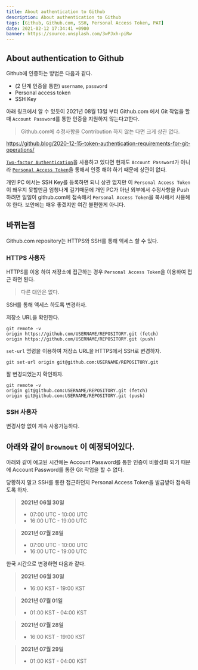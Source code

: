 ```yaml
---
title: About authentication to Github
description: About authentication to Github
tags: [Github, Github.com, SSH, Personal Access Token, PAT]
date: 2021-02-12 17:34:41 +0900
banner: https://source.unsplash.com/3wPJxh-piRw
---
```



## About authentication to Github

Github에 인증하는 방법은 다음과 같다. 

* (2 단계 인증을 통한) `username`, `password`
* Personal access token
* SSH Key


아래 링크에서 알 수 있듯이 2021년 08월 13일 부터 Github.com 에서 Git 작업을 할때 `Account Password`를 통한 인증을 지원하지 않는다고한다.

> Github.com에 수정사항을 Contribution 하지 않는 다면 크게 상관 없다. 

https://github.blog/2020-12-15-token-authentication-requirements-for-git-operations/


[`Two-factor Authentication`](https://help.github.com/en/github/authenticating-to-github/securing-your-account-with-two-factor-authentication-2fa)을 사용하고 있다면 현재도 `Account Password`가 아니라 [`Personal Access Token`](https://docs.github.com/en/github/authenticating-to-github/creating-a-personal-access-token)을 통해서 인증 해야 하기 때문에 상관이 없다. 


개인 PC 에서는 SSH Key를 등록하면 되니 상관 없지만 이 `Personal Access Token`이 왜우지 못할만큼 엄청나게 길기때문에 개인 PC가 아닌 외부에서 수정사항을 Push 하려면 일일이 github.com에 접속해서 `Personal Access Token`을 복사해서 사용해야 한다. 보안에는 매우 좋겠지만 여간 불편한게 아니다. 


## 바뀌는점

Github.com repository는 HTTPS와 SSH를 통해 액세스 할 수 있다.

### HTTPS 사용자
HTTPS를 이용 하여 저장소에 접근하는 경우 `Personal Access Token`을 이용하여 접근 하면 된다.  
> 다른 대안은 없다. 

SSH를 통해 액세스 하도록 변경하자.


저장소 URL을 확인한다.
```
git remote -v 
origin https://github.com/USERNAME/REPOSITORY.git (fetch)
origin https://github.com/USERNAME/REPOSITORY.git (push)
```

`set-url` 명령을 이용하여 저장소 URL을 HTTPS에서 SSH로  변경하자.
```
git set-url origin git@github.com:USERNAME/REPOSITORY.git
```

잘 변경되었는지 확인하자.
```
git remote -v 
origin git@github.com:USERNAME/REPOSITORY.git (fetch)
origin git@github.com:USERNAME/REPOSITORY.git (push)
```

### SSH 사용자
변경사항 없이 계속 사용가능하다.



## **아래와 같이 `Brownout` 이 예정되어있다.**

아래와 같이 예고된 시간에는 Account Password를 통한 인증이 비활성화 되기 때문에 Account Password를 통한 Git 작업을 할 수 없다. 

당황하지 말고 SSH를 통한 접근하던지 Personal Access Token을 발급받아 접속하도록 하자.


> **2021년 06월 30일**
> * 07:00 UTC - 10:00 UTC
> * 16:00 UTC - 19:00 UTC

> **2021년 07월 28일**
> * 07:00 UTC - 10:00 UTC
> * 16:00 UTC - 19:00 UTC


한국 시간으로 변경하면 다음과 같다. 

> **2021년 06월 30일**
> * 16:00 KST - 19:00 KST

> **2021년 07월 01일**
> * 01:00 KST - 04:00 KST

> **2021년 07월 28일**
> * 16:00 KST - 19:00 KST

> **2021년 07월 29일**
> * 01:00 KST - 04:00 KST
